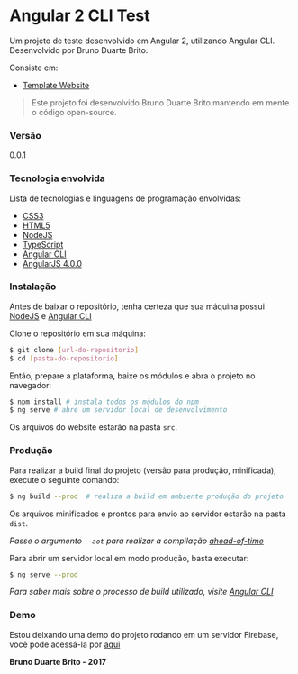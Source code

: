# Angular 2 CLI Test

Um projeto de teste desenvolvido em Angular 2, utilizando Angular CLI. Desenvolvido por Bruno Duarte Brito.

Consiste em:

  * [Template Website](https://github.com/brunodb3/angular2-starter)

> Este projeto foi desenvolvido Bruno Duarte Brito mantendo em mente o código open-source.

### Versão
0.0.1

### Tecnologia envolvida

Lista de tecnologias e linguagens de programação envolvidas:

* [CSS3](http://www.w3schools.com/css/css3_intro.asp)
* [HTML5](http://www.w3schools.com/html/html5_intro.asp)
* [NodeJS](https://nodejs.org)
* [TypeScript](https://www.typescriptlang.org/)
* [Angular CLI](https://cli.angular.io/)
* [AngularJS 4.0.0](https://angular.io/)

### Instalação

Antes de baixar o repositório, tenha certeza que sua máquina possui [NodeJS](https://nodejs.org/en/) e [Angular CLI](https://cli.angular.io/)

Clone o repositório em sua máquina:

```sh
$ git clone [url-do-repositorio]
$ cd [pasta-do-repositorio]
```

Então, prepare a plataforma, baixe os módulos e abra o projeto no navegador:

```sh
$ npm install # instala todos os módulos do npm
$ ng serve # abre um servidor local de desenvolvimento
```

Os arquivos do website estarão na pasta ```src```.

### Produção

Para realizar a build final do projeto (versão para produção, minificada), execute o seguinte comando:

```sh
$ ng build --prod  # realiza a build em ambiente produção do projeto
```


Os arquivos minificados e prontos para envio ao servidor estarão na pasta ```dist```.

*Passe o argumento ```--aot``` para realizar a compilação [ahead-of-time](https://angular.io/docs/ts/latest/cookbook/aot-compiler.html)*

Para abrir um servidor local em modo produção, basta executar:

```sh
$ ng serve --prod
```

*Para saber mais sobre o processo de build utilizado, visite [Angular CLI](https://cli.angular.io/)*

### Demo

Estou deixando uma demo do projeto rodando em um servidor Firebase, você pode acessá-la por [aqui](https://angular2-starter-6867f.firebaseapp.com/)

**Bruno Duarte Brito - 2017**
